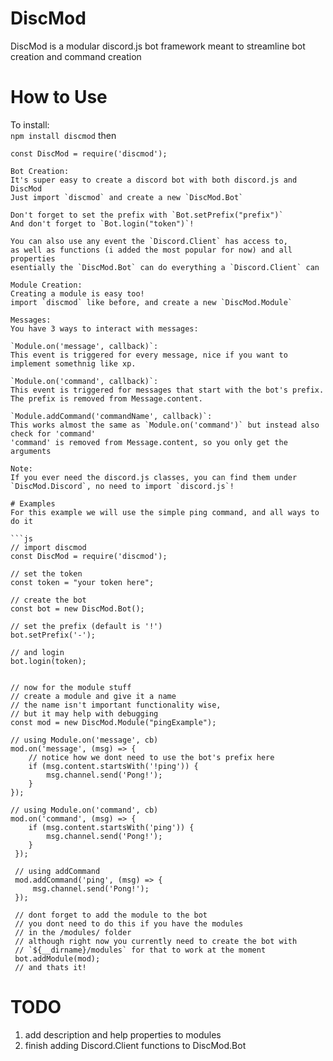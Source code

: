 # DiscMod
DiscMod is a modular discord.js bot framework meant to streamline bot creation and command creation

# How to Use
To install:  
```npm install discmod```
then  
```
const DiscMod = require('discmod');  

Bot Creation:
It's super easy to create a discord bot with both discord.js and DiscMod  
Just import `discmod` and create a new `DiscMod.Bot`

Don't forget to set the prefix with `Bot.setPrefix("prefix")`  
And don't forget to `Bot.login("token")`!

You can also use any event the `Discord.Client` has access to, 
as well as functions (i added the most popular for now) and all properties  
esentially the `DiscMod.Bot` can do everything a `Discord.Client` can

Module Creation:  
Creating a module is easy too!  
import `discmod` like before, and create a new `DiscMod.Module`

Messages:  
You have 3 ways to interact with messages:  

`Module.on('message', callback)`:  
This event is triggered for every message, nice if you want to implement somethnig like xp.

`Module.on('command', callback)`:  
This event is triggered for messages that start with the bot's prefix. 
The prefix is removed from Message.content.

`Module.addCommand('commandName', callback)`:  
This works almost the same as `Module.on('command')` but instead also check for 'command'  
'command' is removed from Message.content, so you only get the arguments

Note:  
If you ever need the discord.js classes, you can find them under `DiscMod.Discord`, no need to import `discord.js`!  

# Examples
For this example we will use the simple ping command, and all ways to do it  

```js
// import discmod
const DiscMod = require('discmod');

// set the token
const token = "your token here";

// create the bot
const bot = new DiscMod.Bot();

// set the prefix (default is '!')
bot.setPrefix('-');

// and login
bot.login(token);


// now for the module stuff
// create a module and give it a name
// the name isn't important functionality wise,
// but it may help with debugging
const mod = new DiscMod.Module("pingExample");

// using Module.on('message', cb)
mod.on('message', (msg) => {
    // notice how we dont need to use the bot's prefix here
    if (msg.content.startsWith('!ping')) {
        msg.channel.send('Pong!');
    }
});

// using Module.on('command', cb)
mod.on('command', (msg) => {
    if (msg.content.startsWith('ping')) {
        msg.channel.send('Pong!');
    }
 });
 
 // using addCommand
 mod.addCommand('ping', (msg) => {
     msg.channel.send('Pong!');
 });
 
 // dont forget to add the module to the bot
 // you dont need to do this if you have the modules
 // in the /modules/ folder 
 // although right now you currently need to create the bot with 
 // `${__dirname}/modules` for that to work at the moment
 bot.addModule(mod);
 // and thats it!
``` 

# TODO
1. add description and help properties to modules
2. finish adding Discord.Client functions to DiscMod.Bot
